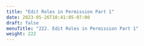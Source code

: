 ```yaml
---
title: "Edit Roles in Permission Part 1"
date: 2023-05-26T10:41:05-07:00
draft: false
menuTitle: "222. Edit Roles in Permission Part 1"
weight: 222
---
```



